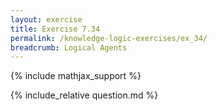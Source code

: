 ```yaml
---
layout: exercise
title: Exercise 7.34
permalink: /knowledge-logic-exercises/ex_34/
breadcrumb: Logical Agents
---
```


{% include mathjax_support %}

<div><i class="arrow-up loader" data-chapter="knowledge-logic-exercises" data-exercise="ex_34" data-rating="0"></i></div>
{% include_relative question.md %}
